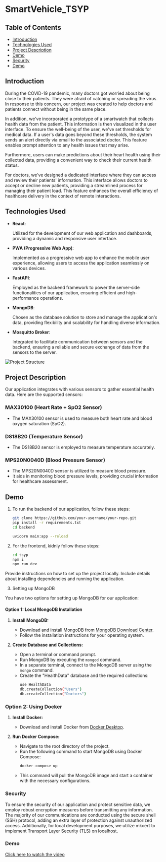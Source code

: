 # SmartVehicle_TSYP

## Table of Contents

- [Introduction](#introduction)
- [Technologies Used](#technologies-used)
- [Project Description](#project-description)
- [Demo](#demo)
- [Security](#security)
- [Demo](#demo)

## Introduction

During the COVID-19 pandemic, many doctors got worried about being close to their patients. They were afraid of catching or spreading the virus. In response to this concern, our project was created to help doctors and patients connect without being in the same place.

In addition, we've incorporated a prototype of a smartwatch that collects health data from the patient. This information is then visualized in the user interface. To ensure the well-being of the user, we've set thresholds for medical data. If a user's data goes beyond these thresholds, the system sends an alert directly via email to the associated doctor. This feature enables prompt attention to any health issues that may arise.

Furthermore, users can make predictions about their heart health using their collected data, providing a convenient way to check their current health status.

For doctors, we've designed a dedicated interface where they can access and review their patients' information. This interface allows doctors to accept or decline new patients, providing a streamlined process for managing their patient load. This feature enhances the overall efficiency of healthcare delivery in the context of remote interactions.


## Technologies Used

- **React**:

  Utilized for the development of our web application and dashboards, providing a dynamic and responsive user interface.

- **PWA (Progressive Web App)**:

  Implemented as a progressive web app to enhance the mobile user experience, allowing users to access the application seamlessly on   various devices.

- **FastAPI**:

  Employed as the backend framework to power the server-side functionalities of our application, ensuring efficient and high-        performance operations.

- **MongoDB**:

  Chosen as the database solution to store and manage the application's data, providing flexibility and scalability for handling   diverse information.

- **Mosquitto Broker**:

  Integrated to facilitate communication between sensors and the backend, ensuring a reliable and secure exchange of data from the sensors to the server.

![Project Structure](./project_structure.png)

## Project Description

Our application integrates with various sensors to gather essential health data. Here are the supported sensors:

### MAX30100 (Heart Rate + SpO2 Sensor)

- The MAX30100 sensor is used to measure both heart rate and blood oxygen saturation (SpO2).

### DS18B20 (Temperature Sensor)

- The DS18B20 sensor is employed to measure temperature accurately.
### MPS20N0040D (Blood Pressure Sensor)

- The MPS20N0040D sensor is utilized to measure blood pressure.
- It aids in monitoring blood pressure levels, providing crucial information for healthcare assessment.



  

## Demo
1. To run the backend of our application, follow these steps:

   ```bash
   git clone https://github.com/your-username/your-repo.git
   pip install -r requirements.txt
   cd backend

   uvicorn main:app --reload
   ```
2. For the frontend, kidnly follow these steps:
      ```bash
   cd tsyp
   npm i
   npm run dev 
   ```
Provide instructions on how to set up the project locally. Include details about installing dependencies and running the application.

3. Setting up MongoDB

You have two options for setting up MongoDB for our application:

#### Option 1: Local MongoDB Installation

1. **Install MongoDB:**
   - Download and install MongoDB from [MongoDB Download Center](https://www.mongodb.com/try/download/community).
   - Follow the installation instructions for your operating system.

2. **Create Database and Collections:**
   - Open a terminal or command prompt.
   - Run MongoDB by executing the `mongod` command.
   - In a separate terminal, connect to the MongoDB server using the `mongo` command.
   - Create the "HealthData" database and the required collections:
     ```bash
     use HealthData
     db.createCollection("Users")
     db.createCollection("Doctors")
     ```

### Option 2: Using Docker

1. **Install Docker:**
   - Download and install Docker from [Docker Desktop](https://www.docker.com/products/docker-desktop).

2. **Run Docker Compose:**
   - Navigate to the root directory of the project.
   - Run the following command to start MongoDB using Docker Compose:
     ```bash
     docker-compose up
     ```
   - This command will pull the MongoDB image and start a container with the necessary configurations.

### Security 

To ensure the security of our application and protect sensitive data, we employ robust encryption measures before transmitting any information. The majority of our communications are conducted using the secure shell (SSH) protocol, adding an extra layer of protection against unauthorized access. Additionally, for local development purposes, we utilize mkcert to implement Transport Layer Security (TLS) on localhost. 


### Demo 

[Click here to watch the video](https://drive.google.com/drive/folders/1xW1XTwPF-ujhIRcMsu30sQzZztjd_cZP?usp=sharing)

